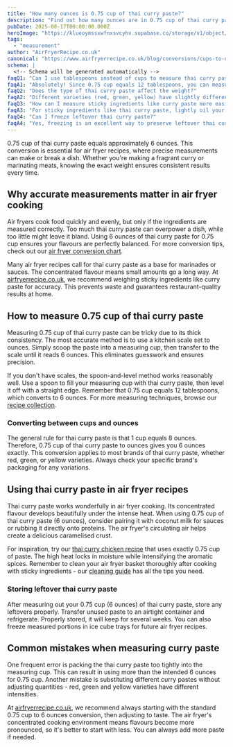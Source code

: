 ```yaml
---
title: "How many ounces is 0.75 cup of thai curry paste?"
description: "Find out how many ounces are in 0.75 cup of thai curry paste for perfect air fryer recipes. Get accurate conversions and cooking tips."
pubDate: 2025-08-17T00:00:00.000Z
heroImage: "https://klueoymssxwfnxsvcyhv.supabase.co/storage/v1/object/public/Shmucket/how-many-ounces-is-0-75-cup-of-thai-curry-paste.webp"
tags:
  - "measurement"
author: "AirFryerRecipe.co.uk"
canonical: "https://www.airfryerrecipe.co.uk/blog/conversions/cups-to-ounces/how-many-ounces-is-0-75-cup-of-thai-curry-paste"
schema: |
  <!-- Schema will be generated automatically -->
faqQ1: "Can I use tablespoons instead of cups to measure thai curry paste?"
faqA1: "Absolutely! Since 0.75 cup equals 12 tablespoons, you can measure out your thai curry paste this way instead. This method works particularly well for smaller quantities or when you need to adjust flavours gradually. Just remember that 12 tablespoons of thai curry paste equals 6 ounces."
faqQ2: "Does the type of thai curry paste affect the weight?"
faqA2: "Different varieties (red, green, yellow) have slightly different densities, but the weight difference is minimal. The 0.75 cup to 6 ounces conversion works for all types. However, homemade pastes might vary more than commercial brands, so weighing is especially important if you're using a homemade version."
faqQ3: "How can I measure sticky ingredients like curry paste more easily?"
faqA3: "For sticky ingredients like thai curry paste, lightly oil your measuring cup or spoon first. This helps the paste slide out cleanly. Alternatively, use disposable gloves to portion the paste directly into your mixing bowl. The most accurate method remains weighing - 0.75 cup should be exactly 6 ounces on your kitchen scales."
faqQ4: "Can I freeze leftover thai curry paste?"
faqA4: "Yes, freezing is an excellent way to preserve leftover thai curry paste. Portion it into tablespoon amounts (about 0.5 ounces each) or freeze the exact 0.75 cup (6 ounce) quantity you typically use. Frozen paste keeps for up to 3 months and can go straight from freezer to air fryer recipes when needed."
---
```

<p>0.75 cup of thai curry paste equals approximately 6 ounces. This conversion is essential for air fryer recipes, where precise measurements can make or break a dish. Whether you're making a fragrant curry or marinating meats, knowing the exact weight ensures consistent results every time.</p>

<h2>Why accurate measurements matter in air fryer cooking</h2>
<p>Air fryers cook food quickly and evenly, but only if the ingredients are measured correctly. Too much thai curry paste can overpower a dish, while too little might leave it bland. Using 6 ounces of thai curry paste for 0.75 cup ensures your flavours are perfectly balanced. For more conversion tips, check out our <a href=https://www.airfryerrecipe.co.uk/air-fryer-conversion-chart>air fryer conversion chart</a>.</p>

<p>Many air fryer recipes call for thai curry paste as a base for marinades or sauces. The concentrated flavour means small amounts go a long way. At <a href=https://www.airfryerrecipe.co.uk/>airfryerrecipe.co.uk</a>, we recommend weighing sticky ingredients like curry paste for accuracy. This prevents waste and guarantees restaurant-quality results at home.</p>

<h2>How to measure 0.75 cup of thai curry paste</h2>
<p>Measuring 0.75 cup of thai curry paste can be tricky due to its thick consistency. The most accurate method is to use a kitchen scale set to ounces. Simply scoop the paste into a measuring cup, then transfer to the scale until it reads 6 ounces. This eliminates guesswork and ensures precision.</p>

<p>If you don't have scales, the spoon-and-level method works reasonably well. Use a spoon to fill your measuring cup with thai curry paste, then level it off with a straight edge. Remember that 0.75 cup equals 12 tablespoons, which converts to 6 ounces. For more measuring techniques, browse our <a href=https://www.airfryerrecipe.co.uk/recipes>recipe collection</a>.</p>

<h3>Converting between cups and ounces</h3>
<p>The general rule for thai curry paste is that 1 cup equals 8 ounces. Therefore, 0.75 cup of thai curry paste to ounces gives you 6 ounces exactly. This conversion applies to most brands of thai curry paste, whether red, green, or yellow varieties. Always check your specific brand's packaging for any variations.</p>

<h2>Using thai curry paste in air fryer recipes</h2>
<p>Thai curry paste works wonderfully in air fryer cooking. Its concentrated flavour develops beautifully under the intense heat. When using 0.75 cup of thai curry paste (6 ounces), consider pairing it with coconut milk for sauces or rubbing it directly onto proteins. The air fryer's circulating air helps create a delicious caramelised crust.</p>

<p>For inspiration, try our <a href=https://www.airfryerrecipe.co.uk/recipe-category/chicken>thai curry chicken recipe</a> that uses exactly 0.75 cup of paste. The high heat locks in moisture while intensifying the aromatic spices. Remember to clean your air fryer basket thoroughly after cooking with sticky ingredients - our <a href=https://www.airfryerrecipe.co.uk/air-fryer-cleaner>cleaning guide</a> has all the tips you need.</p>

<h3>Storing leftover thai curry paste</h3>
<p>After measuring out your 0.75 cup (6 ounces) of thai curry paste, store any leftovers properly. Transfer unused paste to an airtight container and refrigerate. Properly stored, it will keep for several weeks. You can also freeze measured portions in ice cube trays for future air fryer recipes.</p>

<h2>Common mistakes when measuring curry paste</h2>
<p>One frequent error is packing the thai curry paste too tightly into the measuring cup. This can result in using more than the intended 6 ounces for 0.75 cup. Another mistake is substituting different curry pastes without adjusting quantities - red, green and yellow varieties have different intensities.</p>

<p>At <a href=https://www.airfryerrecipe.co.uk/>airfryerrecipe.co.uk</a>, we recommend always starting with the standard 0.75 cup to 6 ounces conversion, then adjusting to taste. The air fryer's concentrated cooking environment means flavours become more pronounced, so it's better to start with less. You can always add more paste if needed.</p>

